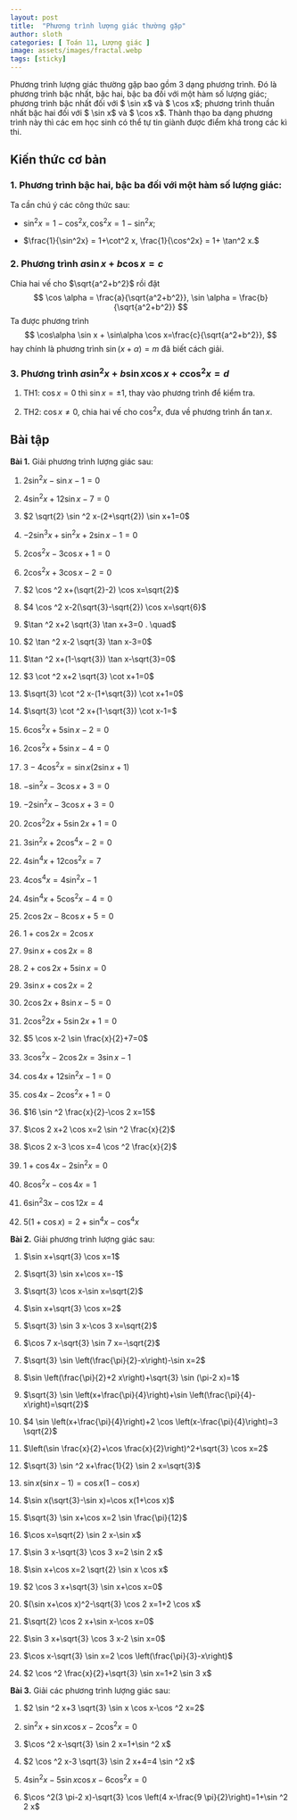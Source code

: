 ```yaml
---
layout: post
title:  "Phương trình lượng giác thường gặp"
author: sloth
categories: [ Toán 11, Lượng giác ]
image: assets/images/fractal.webp
tags: [sticky]
---
```


Phương trình lượng giác thường gặp bao gồm 3 dạng phương trình. Đó là phương trình bậc nhất, bậc hai, bậc ba đối với một hàm số lượng giác; phương trình bậc nhất đối với $ \sin x$ và $ \cos x$; phương trình thuần nhất bậc hai đối  với $ \sin x$ và $ \cos x$. Thành thạo ba dạng phương trình này thì các em học sinh có thể tự tin giành được điểm khá trong các kì thi. 

## Kiến thức cơ bản

### 1. Phương trình bậc hai, bậc ba đối với một hàm số lượng giác:

Ta cần chú ý các công thức sau:

-   $\sin^2x =1 - \cos^2x, \cos^2x =  1 - \sin^2x;$

-   $\frac{1}{\sin^2x}  = 1+\cot^2 x, \frac{1}{\cos^2x} = 1+ \tan^2 x.$

### 2. Phương trình $a\sin x + b \cos x =c$

Chia hai vế cho $\sqrt{a^2+b^2}$ rồi đặt
$$
\cos \alpha = \frac{a}{\sqrt{a^2+b^2}}, \sin \alpha = \frac{b}{\sqrt{a^2+b^2}}
$$
Ta được phương trình
$$
\cos\alpha \sin x + \sin\alpha \cos x=\frac{c}{\sqrt{a^2+b^2}},
$$
hay chính là phương trình  $\sin\left(x+\alpha\right) = m$ đã biết cách giải.

### 3\. Phương trình $a \sin^2x + b \sin x \cos x + c \cos^2x =d$

1.  TH1: $\cos x = 0$ thì $\sin x = \pm 1$, thay vào phương trình để
    kiểm tra.

2.  TH2: $\cos x \ne 0$, chia hai vế cho $\cos^2x$, đưa về phương trình
    ẩn $\tan x.$

## Bài tập

**Bài 1.** Giải phương trình lượng giác sau:

1.  $2 \sin ^2 x-\sin x-1=0$

2.  $4 \sin ^2 x+12 \sin x-7=0$

3.  $2 \sqrt{2} \sin ^2 x-(2+\sqrt{2}) \sin x+1=0$

4.  $-2 \sin ^3 x+\sin ^2 x+2 \sin x-1=0$

5.  $2 \cos ^2 x-3 \cos x+1=0$

6.  $2 \cos ^2 x+3 \cos x-2=0$

7.  $2 \cos ^2 x+(\sqrt{2}-2) \cos x=\sqrt{2}$

8.  $4 \cos ^2 x-2(\sqrt{3}-\sqrt{2}) \cos x=\sqrt{6}$

9.  $\tan ^2 x+2 \sqrt{3} \tan x+3=0 . \quad$

10.  $2 \tan ^2 x-2 \sqrt{3} \tan x-3=0$

11.  $\tan ^2 x+(1-\sqrt{3}) \tan x-\sqrt{3}=0$

12.  $3 \cot ^2 x+2 \sqrt{3} \cot x+1=0$

13.  $\sqrt{3} \cot ^2 x-(1+\sqrt{3}) \cot x+1=0$

14.  $\sqrt{3} \cot ^2 x+(1-\sqrt{3}) \cot x-1=$

15.  $6 \cos ^2 x+5 \sin x-2=0$

16.  $2 \cos ^2 x+5 \sin x-4=0$

17.  $3-4 \cos ^2 x=\sin x(2 \sin x+1)$

18.  $-\sin ^2 x-3 \cos x+3=0$

19.  $-2 \sin ^2 x-3 \cos x+3=0$

20.  $2 \cos ^2 2 x+5 \sin 2 x+1=0$

21.  $3 \sin ^2 x+2 \cos ^4 x-2=0$

22.  $4 \sin ^4 x+12 \cos ^2 x=7$

23.  $4 \cos ^4 x=4 \sin ^2 x-1$

24.  $4 \sin ^4 x+5 \cos ^2 x-4=0$

25.  $2 \cos 2 x-8 \cos x+5=0$

26.  $1+\cos 2 x=2 \cos x$

27.  $9 \sin x+\cos 2 x=8$

28.  $2+\cos 2 x+5 \sin x=0$

29.  $3 \sin x+\cos 2 x=2$

30.  $2 \cos 2 x+8 \sin x-5=0$

31.  $2 \cos ^2 2 x+5 \sin 2 x+1=0$

32.  $5 \cos x-2 \sin \frac{x}{2}+7=0$

33.  $3 \cos ^2 x-2 \cos 2 x=3 \sin x-1$

34.  $\cos 4 x+12 \sin ^2 x-1=0$

35.  $\cos 4 x-2 \cos ^2 x+1=0$

36.  $16 \sin ^2 \frac{x}{2}-\cos 2 x=15$

37.  $\cos 2 x+2 \cos x=2 \sin ^2 \frac{x}{2}$

38.  $\cos 2 x-3 \cos x=4 \cos ^2 \frac{x}{2}$

39.  $1+\cos 4 x-2 \sin ^2 x=0$

40.  $8 \cos ^2 x-\cos 4 x=1$

41.  $6 \sin ^2 3 x-\cos 12 x=4$

42.  $5(1+\cos x)=2+\sin ^4 x-\cos ^4 x$

**Bài 2.** Giải phương trình lượng giác sau:

1.  $\sin x+\sqrt{3} \cos x=1$

2.  $\sqrt{3} \sin x+\cos x=-1$

3.  $\sqrt{3} \cos x-\sin x=\sqrt{2}$

4.  $\sin x+\sqrt{3} \cos x=2$

5.  $\sqrt{3} \sin 3 x-\cos 3 x=\sqrt{2}$

6.  $\cos 7 x-\sqrt{3} \sin 7 x=-\sqrt{2}$

7.  $\sqrt{3} \sin \left(\frac{\pi}{2}-x\right)-\sin x=2$

8.  $\sin \left(\frac{\pi}{2}+2 x\right)+\sqrt{3} \sin (\pi-2 x)=1$

9.  $\sqrt{3} \sin \left(x+\frac{\pi}{4}\right)+\sin \left(\frac{\pi}{4}-x\right)=\sqrt{2}$

10.  $4 \sin \left(x+\frac{\pi}{4}\right)+2 \cos \left(x-\frac{\pi}{4}\right)=3 \sqrt{2}$

11.  $\left(\sin \frac{x}{2}+\cos \frac{x}{2}\right)^2+\sqrt{3} \cos x=2$

12.  $\sqrt{3} \sin ^2 x+\frac{1}{2} \sin 2 x=\sqrt{3}$

13.  $\sin x(\sin x-1)=\cos x(1-\cos x)$

14.  $\sin x(\sqrt{3}-\sin x)=\cos x(1+\cos x)$

15.  $\sqrt{3} \sin x+\cos x=2 \sin \frac{\pi}{12}$

16.  $\cos x=\sqrt{2} \sin 2 x-\sin x$

17.  $\sin 3 x-\sqrt{3} \cos 3 x=2 \sin 2 x$

18.  $\sin x+\cos x=2 \sqrt{2} \sin x \cos x$

19.  $2 \cos 3 x+\sqrt{3} \sin x+\cos x=0$

20.  $(\sin x+\cos x)^2-\sqrt{3} \cos 2 x=1+2 \cos x$

21.  $\sqrt{2} \cos 2 x+\sin x-\cos x=0$

22.  $\sin 3 x+\sqrt{3} \cos 3 x-2 \sin x=0$

23.  $\cos x-\sqrt{3} \sin x=2 \cos \left(\frac{\pi}{3}-x\right)$

24.  $2 \cos ^2 \frac{x}{2}+\sqrt{3} \sin x=1+2 \sin 3 x$

**Bài 3.** Giải các phương trình lượng giác sau:

1.  $2 \sin ^2 x+3 \sqrt{3} \sin x \cos x-\cos ^2 x=2$

2.  $\sin ^2 x+\sin x \cos x-2 \cos ^2 x=0$

3.  $\cos ^2 x-\sqrt{3} \sin 2 x=1+\sin ^2 x$

4.  $2 \cos ^2 x-3 \sqrt{3} \sin 2 x+4=4 \sin ^2 x$

5.  $4 \sin ^2 x-5 \sin x \cos x-6 \cos ^2 x=0$

6.  $\cos ^2(3 \pi-2 x)-\sqrt{3} \cos \left(4 x-\frac{9 \pi}{2}\right)=1+\sin ^2 2 x$